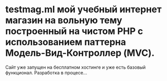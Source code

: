 # testmag.ml мой учебный интернет магазин на вольную тему построенный на чистом PHP с использованием паттерна Модель-Вид-Контроллер (MVC).
Сайт уже запущен на бесплатном хостинге и уже есть базовый функционал. Разработка в процесе...
